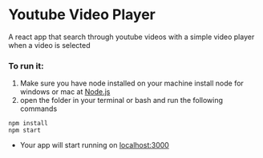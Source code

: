 # Youtube Video Player
A react app that search through youtube videos with a simple video player when a video is selected

### To run it:
1. Make sure you have node installed on your machine
install node for windows or mac at [Node.js](https://nodejs.org/)
2. open the folder in your terminal or bash and run the following commands
```
npm install
npm start
```
 - Your app will start running on [localhost:3000](https://localhost:3000)
